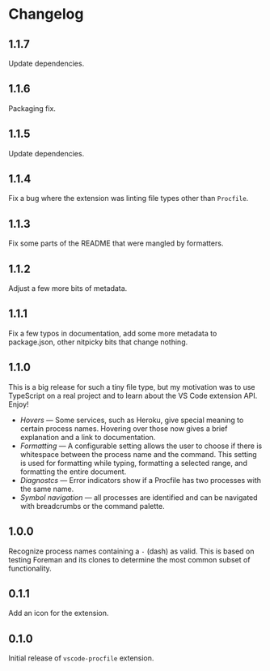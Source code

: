 # Changelog

## 1.1.7

Update dependencies.

## 1.1.6

Packaging fix.

## 1.1.5

Update dependencies.

## 1.1.4

Fix a bug where the extension was linting file types other than `Procfile`.

## 1.1.3

Fix some parts of the README that were mangled by formatters.

## 1.1.2

Adjust a few more bits of metadata.

## 1.1.1

Fix a few typos in documentation, add some more metadata to package.json, other
nitpicky bits that change nothing.

## 1.1.0

This is a big release for such a tiny file type, but my motivation was to use
TypeScript on a real project and to learn about the VS Code extension API. Enjoy!

- _Hovers_ — Some services, such as Heroku, give special meaning to certain process names. Hovering over those now gives a brief explanation and a link to documentation.
- _Formatting_ — A configurable setting allows the user to choose if there is
  whitespace between the process name and the command. This setting is used for
  formatting while typing, formatting a selected range, and formatting the entire
  document.
- _Diagnostcs_ — Error indicators show if a Procfile has two processes with the same
  name.
- _Symbol navigation_ — all processes are identified and can be navigated with
  breadcrumbs or the command palette.

## 1.0.0

Recognize process names containing a `-` (dash) as valid. This is based on testing
Foreman and its clones to determine the most common subset of functionality.

## 0.1.1

Add an icon for the extension.

## 0.1.0

Initial release of `vscode-procfile` extension.
